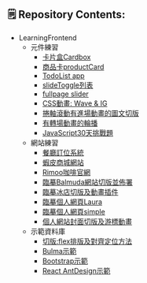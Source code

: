 ## 🗒️ Repository Contents:
  - LearningFrontend
    - 元件練習
      - [卡片盒Cardbox](元件練習/0-04-cardbox)
      - [商品卡productCard](元件練習/0-15-product-card)
      - [TodoList app](元件練習/0-21-JS-TodoList(james-kool))
      - [slideToggle列表](元件練習/0-42-2-slideToggle(jquery))
      - [fullpage slider](元件練習/0-44-fullpage-slider(jquery))
      - [CSS動畫: Wave & IG](元件練習/0-45-1-animation-CSS)
      - [捲軸滾動有進場動畫的圖文切版](元件練習/0-45-2-animation-showup)
      - [有轉場動畫的輪播](元件練習/0-45-3-animation-slider)
      - [JavaScript30天挑戰題](元件練習/0-47-JavaScript30day)
    - 網站練習
      - [餐廳訂位系統](網站練習/0-35-restaurant-reserve-system(React-Antd))
      - [蝦皮商城網站](網站練習/0-36-1-shopee(react-router))
      - [Rimoo咖啡官網](網站練習/0-46-1-Rimoo)
      - [臨摹Balmuda網站切版並佈署](網站練習/0-48-website-balmuda(kaishin))
      - [臨摹冰店切版及動畫插件](網站練習/1-01-website-Icecream)
      - [臨摹個人網頁Laura](網站練習/1-02-personal-Laura)
      - [臨摹個人網頁simple](網站練習/1-08-personal-simple)
      - [個人網站封面切版及游標動畫](網站練習/1-13-personal-hexSchool)
    - 示範資料庫
      - [切版:flex排版及對齊定位方法](示範資料庫/0-11-2-display-position-flex)
      - [Bulma示範](示範資料庫/0-40-bulma(framwork))
      - [Bootstrap示範](示範資料庫/1-05-bootstrap(framwork))
      - [React AntDesign示範](示範資料庫/3-02-react-antd)

